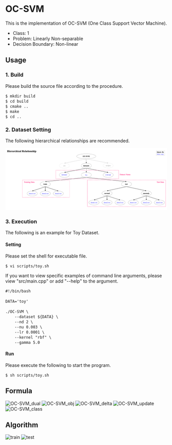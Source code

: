 # OC-SVM

This is the implementation of OC-SVM (One Class Support Vector Machine).

- Class: 1
- Problem: Linearly Non-separable
- Decision Boundary: Non-linear

## Usage

### 1. Build
Please build the source file according to the procedure.
~~~
$ mkdir build
$ cd build
$ cmake ..
$ make
$ cd ..
~~~

### 2. Dataset Setting

The following hierarchical relationships are recommended.

![OC-SVM_dataset](datasets/dataset.png)

### 3. Execution

The following is an example for Toy Dataset.

#### Setting
Please set the shell for executable file.
~~~
$ vi scripts/toy.sh
~~~
If you want to view specific examples of command line arguments, please view "src/main.cpp" or add "--help" to the argument.
~~~
#!/bin/bash

DATA='toy'

./OC-SVM \
    --dataset ${DATA} \
    --nd 2 \
    --nu 0.003 \
    --lr 0.0001 \
    --kernel "rbf" \
    --gamma 5.0
~~~

#### Run
Please execute the following to start the program.
~~~
$ sh scripts/toy.sh
~~~

## Formula

![OC-SVM_dual](https://user-images.githubusercontent.com/56967584/130268146-fd64d0e5-b781-4608-90a1-189ce9ed5173.png)
![OC-SVM_obj](https://user-images.githubusercontent.com/56967584/130268158-5ac93d71-f411-4aaf-9cb2-3a1dc7946fcd.png)
![OC-SVM_delta](https://user-images.githubusercontent.com/56967584/130268164-ac64cc50-8b9a-4b9b-aa7e-7dd38944743a.png)
![OC-SVM_update](https://user-images.githubusercontent.com/56967584/130268171-1bd89384-8455-4911-b07c-ec4ef59d7d65.png)
![OC-SVM_class](https://user-images.githubusercontent.com/56967584/130281929-03183e83-8c33-43a7-ae89-8bcbeb6b38cb.png)


## Algorithm
![train](https://user-images.githubusercontent.com/56967584/130329071-a78d24f5-aea1-4866-865d-6e03bdce15f6.png)
![test](https://user-images.githubusercontent.com/56967584/130328123-beac0ce3-50ed-4ca0-8a44-234c35ce5af9.png)
